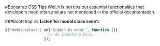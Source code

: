 #Bootstrap CSS Tips
Well,it is not tips but essential functionalites that developers need often 
and are not mentioned in the official documentation.

###Bootstrap v3
**Listen for modal close event:**
```javascript
$('modal-select').on('hidden.bs.modal', function (){
                 	// do something here.  
                  });
```

